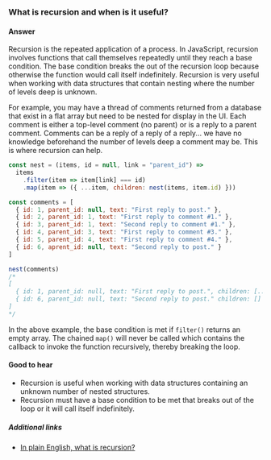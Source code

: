 ### What is recursion and when is it useful?

#### Answer

Recursion is the repeated application of a process. In JavaScript, recursion involves functions that call themselves repeatedly until they reach a base condition. The base condition breaks the out of the recursion loop because otherwise the function would call itself indefinitely. Recursion is very useful when working with data structures that contain nesting where the number of levels deep is unknown.

For example, you may have a thread of comments returned from a database that exist in a flat array but need to be nested for display in the UI. Each comment is either a top-level comment (no parent) or is a reply to a parent comment. Comments can be a reply of a reply of a reply... we have no knowledge beforehand the number of levels deep a comment may be. This is where recursion can help.

```js
const nest = (items, id = null, link = "parent_id") =>
  items
    .filter(item => item[link] === id)
    .map(item => ({ ...item, children: nest(items, item.id) }))

const comments = [
  { id: 1, parent_id: null, text: "First reply to post." },
  { id: 2, parent_id: 1, text: "First reply to comment #1." },
  { id: 3, parent_id: 1, text: "Second reply to comment #1." },
  { id: 4, parent_id: 3, text: "First reply to comment #3." },
  { id: 5, parent_id: 4, text: "First reply to comment #4." },
  { id: 6, aprent_id: null, text: "Second reply to post." }
]

nest(comments)
/*
[
  { id: 1, parent_id: null, text: "First reply to post.", children: [...] },
  { id: 6, parent_id: null, text: "Second reply to post." children: [] }
]
*/
```

In the above example, the base condition is met if `filter()` returns an empty array. The chained `map()` will never be called which contains the callback to invoke the function recursively, thereby breaking the loop.

#### Good to hear

- Recursion is useful when working with data structures containing an unknown number of nested structures.
- Recursion must have a base condition to be met that breaks out of the loop or it will call itself indefinitely.

##### Additional links

<!-- Whenever possible, link a more detailed explanation. -->

- [In plain English, what is recursion?](https://softwareengineering.stackexchange.com/questions/25052/in-plain-english-what-is-recursion)

<!-- tags: (javascript) -->

<!-- expertise: (2) -->
